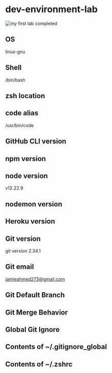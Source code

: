 # dev-environment-lab
![my first lab completed](https://i.imgur.com/DCzRAF0.png)

## OS

linux-gnu

## Shell

/bin/bash

## zsh location


## code alias

/usr/bin/code

## GitHub CLI version


## npm version


## node version

v12.22.9

## nodemon version


## Heroku version


## Git version

git version 2.34.1

## Git email

jamieahmed273@gmail.com

## Git Default Branch


## Git Merge Behavior


## Global Git Ignore


## Contents of ~/.gitignore_global


## Contents of ~/.zshrc

